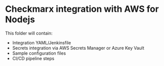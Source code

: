 # Checkmarx integration with AWS for Nodejs

This folder will contain:
- Integration YAML/Jenkinsfile
- Secrets integration via AWS Secrets Manager or Azure Key Vault
- Sample configuration files
- CI/CD pipeline steps
